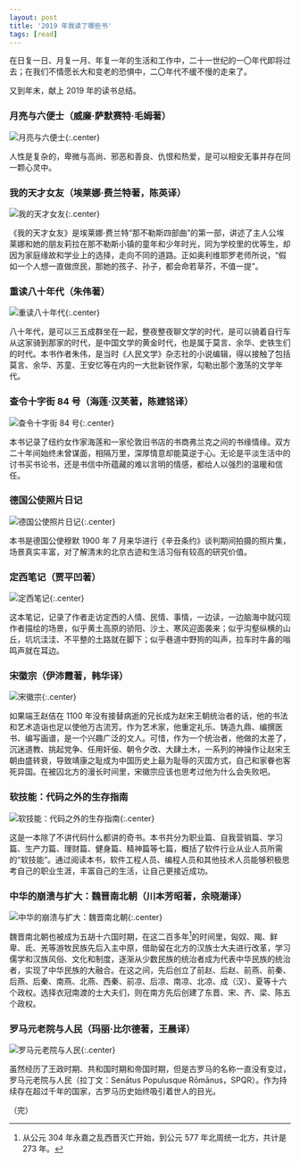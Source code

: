 ```yaml
---
layout: post
title: '2019 年我读了哪些书'
tags: [read]
---
```


在日复一日、月复一月、年复一年的生活和工作中，二十一世纪的一〇年代即将过去；在我们不情愿长大和变老的恐惧中，二〇年代不缓不慢的走来了。

又到年末，献上 2019 年的读书总结。

### 月亮与六便士（威廉·萨默赛特·毛姆著）

![月亮与六便士]({{site.img_url}}/2019-yue.liang.he.liu.bian.shi.jpg){:.center}

人性是复杂的，卑微与高尚、邪恶和善良、仇恨和热爱，是可以相安无事并存在同一颗心灵中。

### 我的天才女友（埃莱娜·费兰特著，陈英译）

![我的天才女友]({{site.img_url}}/2019-wo.de.tian.cai.nv.you.jpg){:.center}

《我的天才女友》是埃莱娜·费兰特“那不勒斯四部曲”的第一部，讲述了主人公埃莱娜和她的朋友莉拉在那不勒斯小镇的童年和少年时光，同为学校里的优等生，却因为家庭缘故和学业上的选择，走向不同的道路。正如奥利维耶罗老师所说，“假如一个人想一直做庶民，那她的孩子、孙子，都会命若草芥，不值一提”。

### 重读八十年代（朱伟著）

![重读八十年代]({{site.img_url}}/2019-chong.du.ba.shi.nian.dai.jpg){:.center}

八十年代，是可以三五成群坐在一起，整夜整夜聊文学的时代，是可以骑着自行车从这家骑到那家的时代，是中国文学的黄金时代，也是属于莫言、余华、史铁生们的时代。本书作者朱伟，是当时《人民文学》杂志社的小说编辑，得以接触了包括莫言、余华、苏童、王安忆等在内的一大批新锐作家，勾勒出那个激荡的文学年代。

### 查令十字街 84 号（海莲·汉芙著，陈建铭译）

![查令十字街 84 号]({{site.img_url}}/2019-cha.ling.shi.zi.jie.jpg){:.center}

本书记录了纽约女作家海莲和一家伦敦旧书店的书商弗兰克之间的书缘情缘。双方二十年间始终未曾谋面，相隔万里，深厚情意却能莫逆于心。无论是平淡生活中的讨书买书论书，还是书信中所蕴藏的难以言明的情感，都给人以强烈的温暖和信任。

### 德国公使照片日记

![德国公使照片日记]({{site.img_url}}/2019-de.guo.gong.shi.zhao.pian.ri.ji.jpg){:.center}

本书是德国公使穆默 1900 年 7 月来华进行《辛丑条约》谈判期间拍摄的照片集，场景真实丰富，对了解清末的北京古迹和生活习俗有较高的研究价值。

### 定西笔记（贾平凹著）

![定西笔记]({{site.img_url}}/2019-ding.xi.bi.ji.jpg){:.center}

这本笔记，记录了作者走访定西的人情、民情、事情，一边读，一边脑海中就闪现作者描绘的场景，似乎黄土高原的骄阳、沙土、寒风迎面袭来；似乎沟壑纵横的山丘，坑坑洼洼、不平整的土路就在脚下；似乎巷道中野狗的叫声，拉车时牛鼻的嗡鸣声就在耳边。

### 宋徽宗（伊沛霞著，韩华译）

![宋徽宗]({{site.img_url}}/2019-song.hui.zong.jpg){:.center}

如果端王赵佶在 1100 年没有接替病逝的兄长成为赵宋王朝统治者的话，他的书法和艺术造诣也足以使他万古流芳。作为艺术家，他重定礼乐、铸造九鼎、编撰医书、编写画谱，是一个兴趣广泛的文人。可惜，作为一个统治者，他做的太差了，沉迷道教、挑起党争、任用奸佞、朝令夕改、大肆土木，一系列的神操作让赵宋王朝由盛转衰，导致靖康之耻成为中国历史上最为耻辱的灭国方式，自己和家眷也客死异国。在被囚北方的漫长时间里，宋徽宗应该也思考过他为什么会失败吧。

### 软技能：代码之外的生存指南

![软技能：代码之外的生存指南]({{site.img_url}}/2019-ruan.ji.neng.jpg){:.center}

这是一本除了不讲代码什么都讲的奇书。本书共分为职业篇、自我营销篇、学习篇、生产力篇、理财篇、健身篇、精神篇等七篇，概括了软件行业从业人员所需的“软技能”。通过阅读本书，软件工程人员、编程人员和其他技术人员能够积极思考自己的职业生涯，丰富自己的生活，让自己更接近成功。

### 中华的崩溃与扩大：魏晋南北朝（川本芳昭著，余晓潮译）

![中华的崩溃与扩大：魏晋南北朝]({{site.img_url}}/2019-zhong.hua.de.beng.kui.yu.kuo.da.jpg){:.center}

魏晋南北朝也被成为五胡十六国时期，在这二百多年[^1]的时间里，匈奴、羯、鲜卑、氐、羌等游牧民族先后入主中原，借助留在北方的汉族士大夫进行改革，学习儒学和汉族风俗、文化和制度，逐渐从少数民族的统治者成为代表中华民族的统治者，实现了中华民族的大融合。在这之间，先后创立了前赵、后赵、前燕、前秦、后燕、后秦、南燕、北燕、西秦、前凉、后凉、南凉、北凉、成（汉）、夏等十六个政权。选择衣冠南渡的士大夫们，则在南方先后创建了东晋、宋、齐、梁、陈五个政权。

### 罗马元老院与人民（玛丽·比尔德著，王晨译）

![罗马元老院与人民]({{site.img_url}}/2019-luo.ma.yuan.lao.yuan.yu.ren.min.jpg){:.center}

虽然经历了王政时期、共和国时期和帝国时期，但是古罗马的名称一直没有变过，罗马元老院与人民（拉丁文：Senātus Populusque Rōmānus，SPQR）。作为持续存在超过千年的国家，古罗马历史始终吸引着世人的目光。

（完）

[^1]: 从公元 304 年永嘉之乱西晋灭亡开始，到公元 577 年北周统一北方，共计是 273 年。